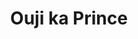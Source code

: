 --- 
title: "Ouji ka Prince"
publishdate: "2019-7-13T16:48:46+02:00"
src: "https://365manga.net/manga/ouji-ka-prince"
image: "https://data.365manga.net/images/thumbnails/15729-ouji-ka-prince.jpg"
description: "Tsunagi's a high school girl who admires the famous, beautiful and distant imperial prince: Koji Ninomiya. Tsunagi's life takes a new light with a new classmate, Haruhi, who amazingly - and suspiciously - looks exactly like the famous prince..."
---